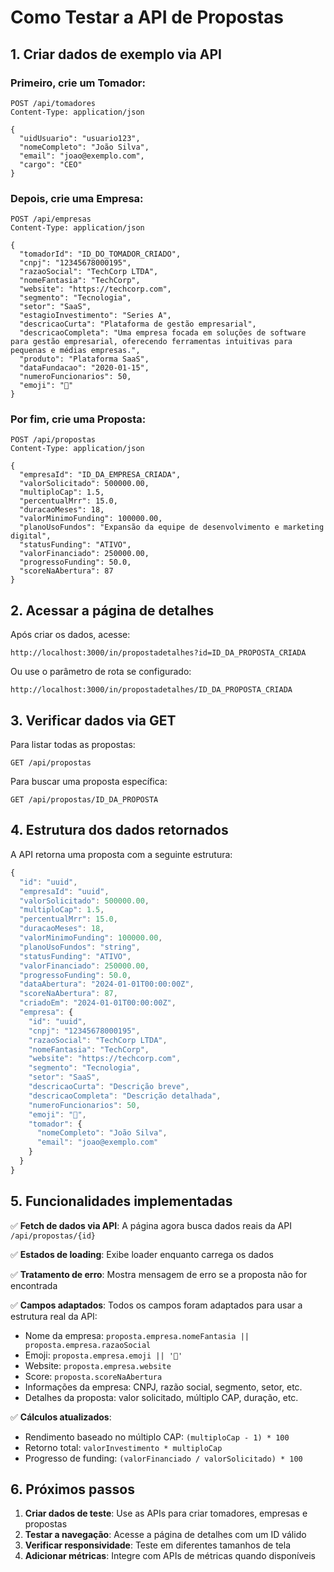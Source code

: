 # Como Testar a API de Propostas

## 1. Criar dados de exemplo via API

### Primeiro, crie um Tomador:

```http
POST /api/tomadores
Content-Type: application/json

{
  "uidUsuario": "usuario123",
  "nomeCompleto": "João Silva",
  "email": "joao@exemplo.com",
  "cargo": "CEO"
}
```

### Depois, crie uma Empresa:

```http
POST /api/empresas
Content-Type: application/json

{
  "tomadorId": "ID_DO_TOMADOR_CRIADO",
  "cnpj": "12345678000195",
  "razaoSocial": "TechCorp LTDA",
  "nomeFantasia": "TechCorp",
  "website": "https://techcorp.com",
  "segmento": "Tecnologia",
  "setor": "SaaS",
  "estagioInvestimento": "Series A",
  "descricaoCurta": "Plataforma de gestão empresarial",
  "descricaoCompleta": "Uma empresa focada em soluções de software para gestão empresarial, oferecendo ferramentas intuitivas para pequenas e médias empresas.",
  "produto": "Plataforma SaaS",
  "dataFundacao": "2020-01-15",
  "numeroFuncionarios": 50,
  "emoji": "🚀"
}
```

### Por fim, crie uma Proposta:

```http
POST /api/propostas
Content-Type: application/json

{
  "empresaId": "ID_DA_EMPRESA_CRIADA",
  "valorSolicitado": 500000.00,
  "multiploCap": 1.5,
  "percentualMrr": 15.0,
  "duracaoMeses": 18,
  "valorMinimoFunding": 100000.00,
  "planoUsoFundos": "Expansão da equipe de desenvolvimento e marketing digital",
  "statusFunding": "ATIVO",
  "valorFinanciado": 250000.00,
  "progressoFunding": 50.0,
  "scoreNaAbertura": 87
}
```

## 2. Acessar a página de detalhes

Após criar os dados, acesse:

```
http://localhost:3000/in/propostadetalhes?id=ID_DA_PROPOSTA_CRIADA
```

Ou use o parâmetro de rota se configurado:

```
http://localhost:3000/in/propostadetalhes/ID_DA_PROPOSTA_CRIADA
```

## 3. Verificar dados via GET

Para listar todas as propostas:

```http
GET /api/propostas
```

Para buscar uma proposta específica:

```http
GET /api/propostas/ID_DA_PROPOSTA
```

## 4. Estrutura dos dados retornados

A API retorna uma proposta com a seguinte estrutura:

```typescript
{
  "id": "uuid",
  "empresaId": "uuid",
  "valorSolicitado": 500000.00,
  "multiploCap": 1.5,
  "percentualMrr": 15.0,
  "duracaoMeses": 18,
  "valorMinimoFunding": 100000.00,
  "planoUsoFundos": "string",
  "statusFunding": "ATIVO",
  "valorFinanciado": 250000.00,
  "progressoFunding": 50.0,
  "dataAbertura": "2024-01-01T00:00:00Z",
  "scoreNaAbertura": 87,
  "criadoEm": "2024-01-01T00:00:00Z",
  "empresa": {
    "id": "uuid",
    "cnpj": "12345678000195",
    "razaoSocial": "TechCorp LTDA",
    "nomeFantasia": "TechCorp",
    "website": "https://techcorp.com",
    "segmento": "Tecnologia",
    "setor": "SaaS",
    "descricaoCurta": "Descrição breve",
    "descricaoCompleta": "Descrição detalhada",
    "numeroFuncionarios": 50,
    "emoji": "🚀",
    "tomador": {
      "nomeCompleto": "João Silva",
      "email": "joao@exemplo.com"
    }
  }
}
```

## 5. Funcionalidades implementadas

✅ **Fetch de dados via API**: A página agora busca dados reais da API `/api/propostas/{id}`

✅ **Estados de loading**: Exibe loader enquanto carrega os dados

✅ **Tratamento de erro**: Mostra mensagem de erro se a proposta não for encontrada

✅ **Campos adaptados**: Todos os campos foram adaptados para usar a estrutura real da API:

- Nome da empresa: `proposta.empresa.nomeFantasia || proposta.empresa.razaoSocial`
- Emoji: `proposta.empresa.emoji || '🏢'`
- Website: `proposta.empresa.website`
- Score: `proposta.scoreNaAbertura`
- Informações da empresa: CNPJ, razão social, segmento, setor, etc.
- Detalhes da proposta: valor solicitado, múltiplo CAP, duração, etc.

✅ **Cálculos atualizados**:

- Rendimento baseado no múltiplo CAP: `(multiploCap - 1) * 100`
- Retorno total: `valorInvestimento * multiploCap`
- Progresso de funding: `(valorFinanciado / valorSolicitado) * 100`

## 6. Próximos passos

1. **Criar dados de teste**: Use as APIs para criar tomadores, empresas e propostas
2. **Testar a navegação**: Acesse a página de detalhes com um ID válido
3. **Verificar responsividade**: Teste em diferentes tamanhos de tela
4. **Adicionar métricas**: Integre com APIs de métricas quando disponíveis
